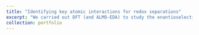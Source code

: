 ```yaml
---
title: "Identifying key atomic interactions for redox separations"
excerpt: "We carried out DFT (and ALMO-EDA) to study the enantioselectivity of chiral metallocenes molecules <br/><img src='/images/Picture3.png'>"
collection: portfolio
---
```


